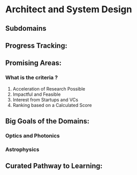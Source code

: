 # Architect and System Design

## Subdomains

## Progress Tracking:

## Promising Areas:

### What is the criteria ?

1. Acceleration of Research Possible
2. Impactful and Feasible
3. Interest from Startups and VCs
4. Ranking based on a Calculated Score

## Big Goals of the Domains:

### Optics and Photonics

### Astrophysics

## Curated Pathway to Learning:
